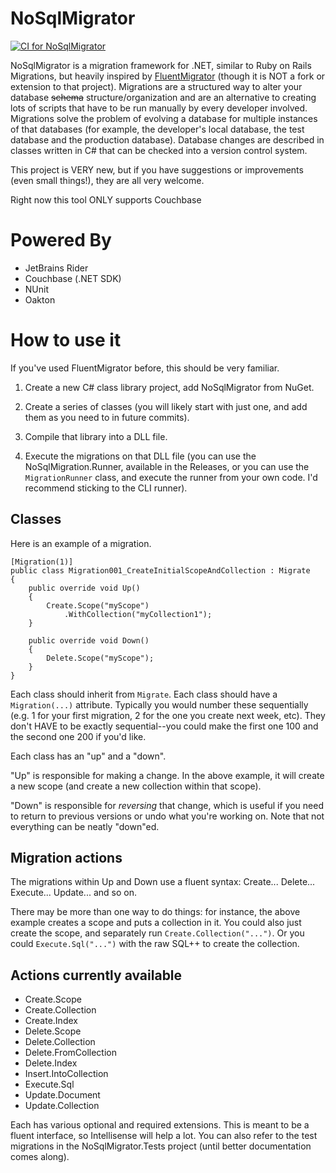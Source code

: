 # NoSqlMigrator

[![CI for NoSqlMigrator](https://github.com/mgroves/NoSqlMigrator/actions/workflows/ci.yml/badge.svg)](https://github.com/mgroves/NoSqlMigrator/actions/workflows/ci.yml)

NoSqlMigrator is a migration framework for .NET, similar to Ruby on Rails Migrations, but heavily inspired by [FluentMigrator](https://github.com/fluentmigrator/fluentmigrator) (though it is NOT a fork or extension to that project).
Migrations are a structured way to alter your database ~~schema~~ structure/organization and are an alternative to creating lots of scripts that have to be run manually by every developer involved. Migrations solve the problem of evolving a database for multiple instances of that databases (for example, the developer's local database, the test database and the production database). Database changes are described in classes written in C# that can be checked into a version control system.

This project is VERY new, but if you have suggestions or improvements (even small things!), they are all very welcome.

Right now this tool ONLY supports Couchbase

# Powered By

* JetBrains Rider
* Couchbase (.NET SDK)
* NUnit
* Oakton

# How to use it

If you've used FluentMigrator before, this should be very familiar.

1. Create a new C# class library project, add NoSqlMigrator from NuGet.

2. Create a series of classes (you will likely start with just one, and add them as you need to in future commits).

3. Compile that library into a DLL file.

4. Execute the migrations on that DLL file (you can use the NoSqlMigration.Runner, available in the Releases, or you can use the `MigrationRunner` class, and execute the runner from your own code. I'd recommend sticking to the CLI runner).

## Classes

Here is an example of a migration.

```
[Migration(1)]
public class Migration001_CreateInitialScopeAndCollection : Migrate
{
    public override void Up()
    {
        Create.Scope("myScope")
            .WithCollection("myCollection1");
    }

    public override void Down()
    {
        Delete.Scope("myScope");
    }
}

```

Each class should inherit from `Migrate`. Each class should have a `Migration(...)` attribute. Typically you would number these sequentially (e.g. 1 for your first migration, 2 for the one you create next week, etc). They don't HAVE to be exactly sequential--you could make the first one 100 and the second one 200 if you'd like.

Each class has an "up" and a "down".

"Up" is responsible for making a change. In the above example, it will create a new scope (and create a new collection within that scope).

"Down" is responsible for _reversing_ that change, which is useful if you need to return to previous versions or undo what you're working on. Note that not everything can be neatly "down"ed.

## Migration actions

The migrations within Up and Down use a fluent syntax: Create... Delete... Execute... Update... and so on.

There may be more than one way to do things: for instance, the above example creates a scope and puts a collection in it. You could also just create the scope, and separately run `Create.Collection("...")`. Or you could `Execute.Sql("...")` with the raw SQL++ to create the collection.

## Actions currently available

* Create.Scope
* Create.Collection
* Create.Index
* Delete.Scope
* Delete.Collection
* Delete.FromCollection
* Delete.Index
* Insert.IntoCollection
* Execute.Sql
* Update.Document
* Update.Collection

Each has various optional and required extensions. This is meant to be a fluent interface, so Intellisense will help a lot. You can also refer to the test migrations in the NoSqlMigrator.Tests project (until better documentation comes along).
